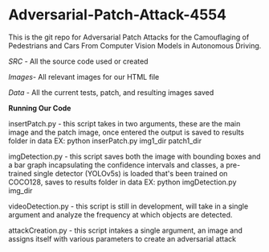 # Adversarial-Patch-Attack-4554
This is the git repo for Adversarial Patch Attacks for the Camouflaging of Pedestrians and Cars From Computer Vision Models in Autonomous Driving.

*SRC* - All the source code used or created

*Images*- All relevant images for our HTML file

*Data* - All the current tests, patch, and resulting images saved

**Running Our Code**

insertPatch.py - this script takes in two arguments, these are the main image and the patch image, once entered the output is saved to results folder in data
EX: python inserPatch.py img1_dir patch1_dir

imgDetection.py - this script saves both the image with bounding boxes and a bar graph incapsulating the confidence intervals and classes, a pre-trained single detector (YOLOv5s) is loaded that's been trained on COCO128, saves to results folder in data
EX: python imgDetection.py img_dir

videoDetection.py - this script is still in development, will take in a single argument and analyze the frequency at which objects are detected.

attackCreation.py - this script intakes a single argument, an image and assigns itself with various parameters to create an adversarial attack